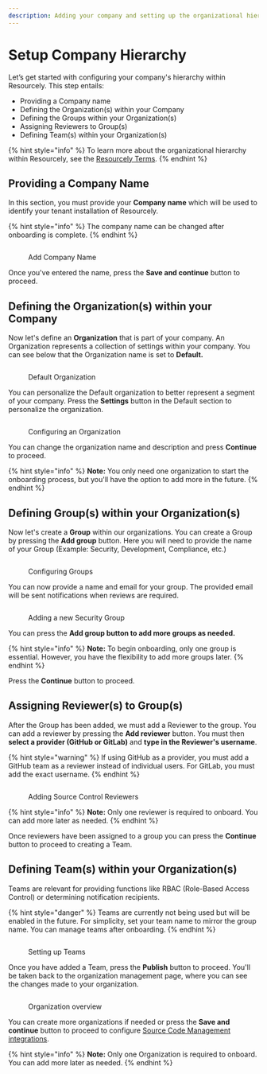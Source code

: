 ```yaml
---
description: Adding your company and setting up the organizational hierarchy
---
```


# Setup Company Hierarchy

Let’s get started with configuring your company's hierarchy within Resourcely. This step entails:

* Providing a Company name
* Defining the Organization(s) within your Company
* Defining the Groups within your Organization(s)
* Assigning Reviewers to Group(s)
* Defining Team(s) within your Organization(s)

{% hint style="info" %}
To learn more about the organizational hierarchy within Resourcely, see the [Resourcely Terms](../resourcely-terms.md).
{% endhint %}

## Providing a Company Name

In this section, you must provide your **Company name** which will be used to identify your tenant installation of Resourcely.

{% hint style="info" %}
The company name can be changed after onboarding is complete.
{% endhint %}

<figure><img src="../../.gitbook/assets/Screenshot 2023-12-20 at 7.26.35 PM.png" alt=""><figcaption><p>Add Company Name</p></figcaption></figure>

Once you've entered the name, press the **Save and continue** button to proceed.

## Defining the Organization(s) within your Company

Now let's define an **Organization** that is part of your company. An Organization represents a collection of settings within your company. You can see below that the Organization name is set to **Default.**&#x20;

<figure><img src="../../.gitbook/assets/Screenshot 2023-12-21 at 12.24.24 PM.png" alt=""><figcaption><p>Default Organization</p></figcaption></figure>

You can personalize the Default organization to better represent a segment of your company. Press the **Settings** button in the Default section to personalize the organization.

<figure><img src="../../.gitbook/assets/Screenshot 2023-12-20 at 7.27.26 PM (3).png" alt=""><figcaption><p>Configuring an Organization</p></figcaption></figure>

You can change the organization name and description and press **Continue** to proceed.

{% hint style="info" %}
**Note:** You only need one organization to start the onboarding process, but you'll have the option to add more in the future.
{% endhint %}

## Defining Group(s) within your Organization(s)

Now let's create a **Group** within our organizations. You can create a Group by pressing the **Add group** button. Here you will need to provide the name of your Group (Example: Security, Development, Compliance, etc.)

<figure><img src="../../.gitbook/assets/Screenshot 2023-12-20 at 7.27.33 PM (2).png" alt=""><figcaption><p>Configuring Groups</p></figcaption></figure>

You can now provide a name and email for your group. The provided email will be sent notifications when reviews are required.

<figure><img src="../../.gitbook/assets/Screenshot 2023-12-20 at 7.28.19 PM.png" alt=""><figcaption><p>Adding a new Security Group</p></figcaption></figure>

You can press the **Add group button to add more groups as needed.**

{% hint style="info" %}
**Note:** To begin onboarding, only one group is essential. However, you have the flexibility to add more groups later.
{% endhint %}

Press the **Continue** button to proceed.

## Assigning Reviewer(s) to Group(s)

After the Group has been added, we must add a Reviewer to the group. You can add a reviewer by pressing the **Add reviewer** button. You must then **select a provider (GitHub or GitLab)** and **type in the Reviewer's username**.

{% hint style="warning" %}
If using GitHub as a provider, you must add a GitHub team as a reviewer instead of individual users. For GitLab, you must add the exact username.
{% endhint %}

<figure><img src="../../.gitbook/assets/Screenshot 2023-12-21 at 1.32.43 PM.png" alt=""><figcaption><p>Adding Source Control Reviewers</p></figcaption></figure>

{% hint style="info" %}
**Note:** Only one reviewer is required to onboard. You can add more later as needed.
{% endhint %}

Once reviewers have been assigned to a group you can press the **Continue** button to proceed to creating a Team.

## Defining Team(s) within your Organization(s)

Teams are relevant for providing functions like RBAC (Role-Based Access Control) or determining notification recipients.&#x20;

{% hint style="danger" %}
Teams are currently not being used but will be enabled in the future. For simplicity, set your team name to mirror the group name. You can manage teams after onboarding.
{% endhint %}

<figure><img src="../../.gitbook/assets/Screenshot 2023-12-20 at 7.30.25 PM.png" alt=""><figcaption><p>Setting up Teams</p></figcaption></figure>

Once you have added a Team, press the **Publish** button to proceed. You'll be taken back to the organization management page, where you can see the changes made to your organization.

<figure><img src="../../.gitbook/assets/Screenshot 2023-12-20 at 7.30.39 PM.png" alt=""><figcaption><p>Organization overview</p></figcaption></figure>

You can create more organizations if needed or press the **Save and continue** button to proceed to configure [Source Code Management integrations](source-code-management-integration/).

{% hint style="info" %}
**Note:** Only one Organization is required to onboard. You can add more later as needed.
{% endhint %}
